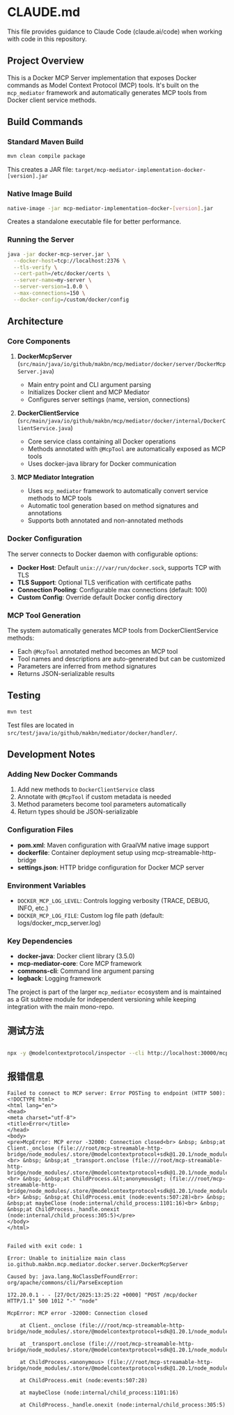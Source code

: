 # CLAUDE.md

This file provides guidance to Claude Code (claude.ai/code) when working with code in this repository.

## Project Overview

This is a Docker MCP Server implementation that exposes Docker commands as Model Context Protocol (MCP) tools. It's built on the `mcp_mediator` framework and automatically generates MCP tools from Docker client service methods.

## Build Commands

### Standard Maven Build
```bash
mvn clean compile package
```
This creates a JAR file: `target/mcp-mediator-implementation-docker-[version].jar`

### Native Image Build
```bash
native-image -jar mcp-mediator-implementation-docker-[version].jar
```
Creates a standalone executable file for better performance.

### Running the Server
```bash
java -jar docker-mcp-server.jar \
  --docker-host=tcp://localhost:2376 \
  --tls-verify \
  --cert-path=/etc/docker/certs \
  --server-name=my-server \
  --server-version=1.0.0 \
  --max-connections=150 \
  --docker-config=/custom/docker/config
```

## Architecture

### Core Components

1. **DockerMcpServer** (`src/main/java/io/github/makbn/mcp/mediator/docker/server/DockerMcpServer.java`)
   - Main entry point and CLI argument parsing
   - Initializes Docker client and MCP Mediator
   - Configures server settings (name, version, connections)

2. **DockerClientService** (`src/main/java/io/github/makbn/mcp/mediator/docker/internal/DockerClientService.java`)
   - Core service class containing all Docker operations
   - Methods annotated with `@McpTool` are automatically exposed as MCP tools
   - Uses docker-java library for Docker communication

3. **MCP Mediator Integration**
   - Uses `mcp_mediator` framework to automatically convert service methods to MCP tools
   - Automatic tool generation based on method signatures and annotations
   - Supports both annotated and non-annotated methods

### Docker Configuration

The server connects to Docker daemon with configurable options:
- **Docker Host**: Default `unix:///var/run/docker.sock`, supports TCP with TLS
- **TLS Support**: Optional TLS verification with certificate paths
- **Connection Pooling**: Configurable max connections (default: 100)
- **Custom Config**: Override default Docker config directory

### MCP Tool Generation

The system automatically generates MCP tools from DockerClientService methods:
- Each `@McpTool` annotated method becomes an MCP tool
- Tool names and descriptions are auto-generated but can be customized
- Parameters are inferred from method signatures
- Returns JSON-serializable results

## Testing

```bash
mvn test
```

Test files are located in `src/test/java/io/github/makbn/mediator/docker/handler/`.

## Development Notes

### Adding New Docker Commands
1. Add new methods to `DockerClientService` class
2. Annotate with `@McpTool` if custom metadata is needed
3. Method parameters become tool parameters automatically
4. Return types should be JSON-serializable

### Configuration Files
- **pom.xml**: Maven configuration with GraalVM native image support
- **dockerfile**: Container deployment setup using mcp-streamable-http-bridge
- **settings.json**: HTTP bridge configuration for Docker MCP server

### Environment Variables
- `DOCKER_MCP_LOG_LEVEL`: Controls logging verbosity (TRACE, DEBUG, INFO, etc.)
- `DOCKER_MCP_LOG_FILE`: Custom log file path (default: logs/docker_mcp_server.log)

### Key Dependencies
- **docker-java**: Docker client library (3.5.0)
- **mcp-mediator-core**: Core MCP framework
- **commons-cli**: Command line argument parsing
- **logback**: Logging framework

The project is part of the larger `mcp_mediator` ecosystem and is maintained as a Git subtree module for independent versioning while keeping integration with the main mono-repo.



## 测试方法

```bash

npx -y @modelcontextprotocol/inspector --cli http://localhost:30000/mcp/docker --transport http --method tools/list
```
## 报错信息



```
Failed to connect to MCP server: Error POSTing to endpoint (HTTP 500): <!DOCTYPE html>
<html lang="en">
<head>
<meta charset="utf-8">
<title>Error</title>
</head>
<body>
<pre>McpError: MCP error -32000: Connection closed<br> &nbsp; &nbsp;at Client._onclose (file:///root/mcp-streamable-http-bridge/node_modules/.store/@modelcontextprotocol+sdk@1.20.1/node_modules/@modelcontextprotocol/sdk/dist/esm/shared/protocol.js:109:23)<br> &nbsp; &nbsp;at _transport.onclose (file:///root/mcp-streamable-http-bridge/node_modules/.store/@modelcontextprotocol+sdk@1.20.1/node_modules/@modelcontextprotocol/sdk/dist/esm/shared/protocol.js:76:18)<br> &nbsp; &nbsp;at ChildProcess.&lt;anonymous&gt; (file:///root/mcp-streamable-http-bridge/node_modules/.store/@modelcontextprotocol+sdk@1.20.1/node_modules/@modelcontextprotocol/sdk/dist/esm/client/stdio.js:95:77)<br> &nbsp; &nbsp;at ChildProcess.emit (node:events:507:28)<br> &nbsp; &nbsp;at maybeClose (node:internal/child_process:1101:16)<br> &nbsp; &nbsp;at ChildProcess._handle.onexit (node:internal/child_process:305:5)</pre>
</body>
</html>


Failed with exit code: 1
```
```
Error: Unable to initialize main class io.github.makbn.mcp.mediator.docker.server.DockerMcpServer

Caused by: java.lang.NoClassDefFoundError: org/apache/commons/cli/ParseException

172.20.0.1 - - [27/Oct/2025:13:25:22 +0000] "POST /mcp/docker HTTP/1.1" 500 1012 "-" "node"

McpError: MCP error -32000: Connection closed

    at Client._onclose (file:///root/mcp-streamable-http-bridge/node_modules/.store/@modelcontextprotocol+sdk@1.20.1/node_modules/@modelcontextprotocol/sdk/dist/esm/shared/protocol.js:109:23)

    at _transport.onclose (file:///root/mcp-streamable-http-bridge/node_modules/.store/@modelcontextprotocol+sdk@1.20.1/node_modules/@modelcontextprotocol/sdk/dist/esm/shared/protocol.js:76:18)

    at ChildProcess.<anonymous> (file:///root/mcp-streamable-http-bridge/node_modules/.store/@modelcontextprotocol+sdk@1.20.1/node_modules/@modelcontextprotocol/sdk/dist/esm/client/stdio.js:95:77)

    at ChildProcess.emit (node:events:507:28)

    at maybeClose (node:internal/child_process:1101:16)

    at ChildProcess._handle.onexit (node:internal/child_process:305:5)
```
